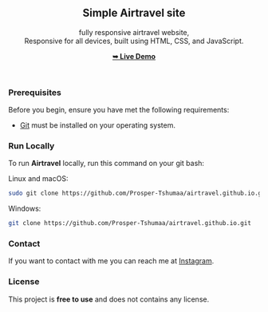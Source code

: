 <div align="center">
  
  <h2 align="center">Simple Airtravel site</h2>

 fully responsive airtravel website, <br />Responsive for all devices, built using HTML, CSS, and JavaScript.

  <a href="https://prosper-tshumaa.github.io/airtravel.github.io/"><strong>➥ Live Demo</strong></a>

</div>

<br />

### Prerequisites

Before you begin, ensure you have met the following requirements:

* [Git](https://git-scm.com/downloads "Download Git") must be installed on your operating system.

### Run Locally

To run **Airtravel** locally, run this command on your git bash:

Linux and macOS:

```bash
sudo git clone https://github.com/Prosper-Tshumaa/airtravel.github.io.git
```

Windows:

```bash
git clone https://github.com/Prosper-Tshumaa/airtravel.github.io.git
```

### Contact

If you want to contact with me you can reach me at [Instagram](https://www.instagram.com/executioner.senpai/).

### License

This project is **free to use** and does not contains any license.
